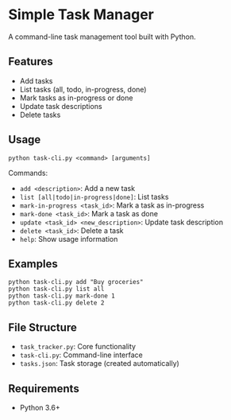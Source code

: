# Simple Task Manager

A command-line task management tool built with Python.

## Features

- Add tasks
- List tasks (all, todo, in-progress, done)
- Mark tasks as in-progress or done
- Update task descriptions
- Delete tasks

## Usage

```
python task-cli.py <command> [arguments]
```

Commands:
- `add <description>`: Add a new task
- `list [all|todo|in-progress|done]`: List tasks
- `mark-in-progress <task_id>`: Mark a task as in-progress
- `mark-done <task_id>`: Mark a task as done
- `update <task_id> <new_description>`: Update task description
- `delete <task_id>`: Delete a task
- `help`: Show usage information

## Examples

```
python task-cli.py add "Buy groceries"
python task-cli.py list all
python task-cli.py mark-done 1
python task-cli.py delete 2
```

## File Structure

- `task_tracker.py`: Core functionality
- `task-cli.py`: Command-line interface
- `tasks.json`: Task storage (created automatically)

## Requirements

- Python 3.6+
